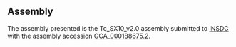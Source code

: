 

Assembly
--------

The assembly presented is the Tc\_SX10\_v2.0 assembly submitted to
[INSDC](http://www.insdc.org) with the assembly accession
[GCA\_000188675.2](http://www.ebi.ac.uk/ena/data/view/GCA_000188675.2).

